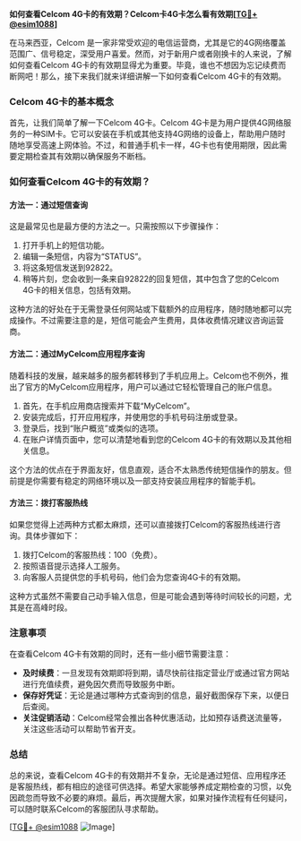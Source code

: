 **如何查看Celcom 4G卡的有效期？Celcom卡4G卡怎么看有效期[[TG💪+ @esim1088](https://t.me/s/esim1088)]**

在马来西亚，Celcom 是一家非常受欢迎的电信运营商，尤其是它的4G网络覆盖范围广、信号稳定，深受用户喜爱。然而，对于新用户或者刚换卡的人来说，了解如何查看Celcom 4G卡的有效期显得尤为重要。毕竟，谁也不想因为忘记续费而断网吧！那么，接下来我们就来详细讲解一下如何查看Celcom 4G卡的有效期。

### Celcom 4G卡的基本概念

首先，让我们简单了解一下Celcom 4G卡。Celcom 4G卡是为用户提供4G网络服务的一种SIM卡。它可以安装在手机或其他支持4G网络的设备上，帮助用户随时随地享受高速上网体验。不过，和普通手机卡一样，4G卡也有使用期限，因此需要定期检查其有效期以确保服务不断档。

### 如何查看Celcom 4G卡的有效期？

#### 方法一：通过短信查询

这是最常见也是最方便的方法之一。只需按照以下步骤操作：

1. 打开手机上的短信功能。
2. 编辑一条短信，内容为“STATUS”。
3. 将这条短信发送到92822。
4. 稍等片刻，您会收到一条来自92822的回复短信，其中包含了您的Celcom 4G卡的相关信息，包括有效期。

这种方法的好处在于无需登录任何网站或下载额外的应用程序，随时随地都可以完成操作。不过需要注意的是，短信可能会产生费用，具体收费情况建议咨询运营商。

#### 方法二：通过MyCelcom应用程序查询

随着科技的发展，越来越多的服务都转移到了手机应用上。Celcom也不例外，推出了官方的MyCelcom应用程序，用户可以通过它轻松管理自己的账户信息。

1. 首先，在手机应用商店搜索并下载“MyCelcom”。
2. 安装完成后，打开应用程序，并使用您的手机号码注册或登录。
3. 登录后，找到“账户概览”或类似的选项。
4. 在账户详情页面中，您可以清楚地看到您的Celcom 4G卡的有效期以及其他相关信息。

这个方法的优点在于界面友好，信息直观，适合不太熟悉传统短信操作的朋友。但前提是你需要有稳定的网络环境以及一部支持安装应用程序的智能手机。

#### 方法三：拨打客服热线

如果您觉得上述两种方式都太麻烦，还可以直接拨打Celcom的客服热线进行咨询。具体步骤如下：

1. 拨打Celcom的客服热线：100（免费）。
2. 按照语音提示选择人工服务。
3. 向客服人员提供您的手机号码，他们会为您查询4G卡的有效期。

这种方式虽然不需要自己动手输入信息，但是可能会遇到等待时间较长的问题，尤其是在高峰时段。

### 注意事项

在查看Celcom 4G卡有效期的同时，还有一些小细节需要注意：

- **及时续费**：一旦发现有效期即将到期，请尽快前往指定营业厅或通过官方网站进行充值续费，避免因欠费而导致服务中断。
- **保存好凭证**：无论是通过哪种方式查询到的信息，最好截图保存下来，以便日后查阅。
- **关注促销活动**：Celcom经常会推出各种优惠活动，比如预存话费送流量等，关注这些活动可以帮助节省开支。

### 总结

总的来说，查看Celcom 4G卡的有效期并不复杂，无论是通过短信、应用程序还是客服热线，都有相应的途径可供选择。希望大家能够养成定期检查的习惯，以免因疏忽而导致不必要的麻烦。最后，再次提醒大家，如果对操作流程有任何疑问，可以随时联系Celcom的客服团队寻求帮助。

[[TG💪+ @esim1088](https://t.me/s/esim1088) ![Image](https://i.postimg.cc/4NQfJmqS/Snipaste-2025-05-13-00-14-12.png)]